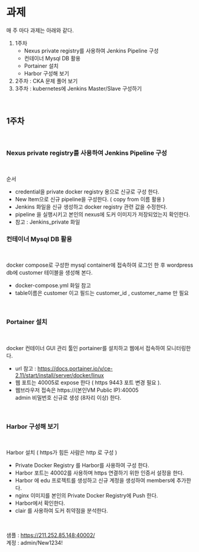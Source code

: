 # 과제  
 
매 주 마다 과제는 아래와 같다.

1. 1주차
    -  Nexus private registry를 사용하여 Jenkins Pipeline 구성
    -  컨테이너 Mysql DB 활용
    -  Portainer 설치
    -  Harbor 구성해 보기 
2. 2주차 : CKA 문제 풀어 보기
3. 3주차 : kubernetes에 Jenkins Master/Slave 구성하기

<br/>

##  1주차

<br/>

### Nexus private registry를 사용하여 Jenkins Pipeline 구성

<br/>

순서
- credential을 private docker registry 용으로 신규로 구성 한다.  
- New Item으로 신규 pipeline을 구성한다. ( copy from 이름 활용 )
- Jenkins 화일을 신규 생성하고 docker registry 관련 값을 수정한다.
- pipeline 을 실행시키고 본인의 nexus에 도커 이미지가 저장되었는지 확인한다.    
- 참고 :  Jenkins_private 화일  


### 컨테이너 Mysql DB 활용 

<br/>

 docker compose로 구성한 mysql container에 접속하여 로그인 한 후 wordpress db에 customer 테이블을 생성해 본다.  
 - docker-compose.yml 화일 참고
 - table이름은 customer 이고 필드는 customer_id , customer_name 만 필요  

<br/>

### Portainer 설치

<br/>

docker 컨테이너 GUI 관리 툴인 portainer를 설치하고 웹에서 접속하여
          모니터링한다.
  - url  참고 :  https://docs.portainer.io/v/ce-2.11/start/install/server/docker/linux
  - 웹 포트는 40005로 expose 한다 ( https 9443 포트 변경 필요 ).
  - 웹브라우저 접속은 https://(본인VM Public IP):40005  
     admin 비밀번호 신규로 생성 (8자리 이상) 한다.

<br/>

### Harbor 구성해 보기

<br/>

Harbor 설치 ( https가 힘든 사람은 http 로 구성 )
- Private Docker Registry 를 Harbor를 사용하여 구성 한다.
- Harbor 포트는 40002를 사용하며 https 연결하기 위한 인증서 설정을 한다.
- Harbor 에 edu 프로젝트를 생성하고 신규 계정을 생성하여 members에 추가한다.
- nginx 이미지를 본인의 Private Docker Registry에 Push 한다.
- Harbor에서 확인한다.
- clair 를 사용하여 도커 취약점을 분석한다.  

<br/>

샘플 : https://211.252.85.148:40002/  
계정 : admin/New1234!
